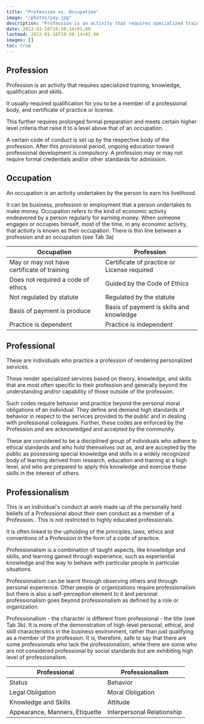 ```yaml
---
title: "Profession vs. Occupation"
image: "/photos/yay.jpg"
description: "Profession is an activity that requires specialized training, knowledge, qualification and skills"
date: 2022-01-18T19:58:14+01:00
lastmod: 2022-01-18T19:58:14+01:00
images: []
toc: true
---
```



## Profession

Profession is an activity that requires specialized training, knowledge, qualification and skills. 

It usually required qualification for you to be a member of a professional body, and certificate of practice or license. 

This further requires prolonged formal preparation and meets certain higher level criteria that raise it to a level above that of an occupation. 

A certain code of conduct is set up by the respective body of the profession. After this provisional period, ongoing education toward professional development is compulsory. A profession may or may not require formal credentials and/or other standards for admission.


## Occupation

An occupation is an activity undertaken by the person to earn his livelihood.

It can be business, profession or employment that a person undertakes to make money. Occupation refers to the kind of economic activity endeavored by a person regularly for earning money. When someone engages or occupies himself, most of the time, in any economic activity, that activity is known as their occupation. There is thin line between a profession and an occupation (see Tab 3a)


Occupation | Profession
--- | ---
May or may not have certificate of training | Certificate of practice or License required
Does not required a code of ethics | Guided by the Code of Ethics
Not regulated by statute | Regulated by the statute
Basis of payment is produce | Basis of payment is skills and knowledge
Practice is dependent | Practice is independent

 
## Professional

These are individuals who practice a profession of rendering personalized services.

These render specialized services based on theory, knowledge, and skills that are most often specific to their profession and generally beyond the understanding and/or capability of those outside of the profession. 

Such codes require behavior and practice beyond the personal moral obligations of an individual.  They define and demand high standards of behavior in respect to the services provided to the public and in dealing with professional colleagues.  Further, these codes are enforced by the Profession and are acknowledged and accepted by the community.

These are considered to be a disciplined group of individuals who adhere to ethical standards and who hold themselves out as, and are accepted by the public as possessing special knowledge and skills in a widely recognized body of learning derived from research, education and training at a high level, and who are prepared to apply this knowledge and exercise these skills in the interest of others. 


## Professionalism

This is an individual's conduct at work made up of the personally held beliefs of a Professional about their own conduct as a member of a Profession.. This is not restricted to highly educated professionals. 

It is often linked to the upholding of the principles, laws, ethics and conventions of a Profession in the form of a code of practice.

Professionalism is a combination of taught aspects, like knowledge and skills, and learning gained through experience, such as experiential knowledge and the way to behave with particular people in particular situations.

Professionalism can be learnt through observing others and through personal experience. Other people or organizations require professionalism but there is also a self-perception element to it and personal professionalism goes beyond professionalism as defined by a role or organization.


Professionalism - the character is different from professional - the title (see Tab 3b). It is more of the demonstration of high-level personal, ethical, and skill characteristics in the business environment, rather than just qualifying as a member of the profession. It is, therefore, safe to say that there are some professionals who lack the professionalism, while there are some who are not considered professional by social standards but are exhibiting high level of professionalism.



Professional | Professionalism
--- | ---
Status | Behavior
Legal Obligation | Moral Obligation
Knowledge and Skills | Attitude
Appearance, Manners, Etiquette | Interpersonal Relationship

